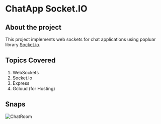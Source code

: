 
# ChatApp Socket.IO

## About the project 

This project implements web sockets for chat applications using popluar library [Socket.io](https://socket.io/).

## Topics Covered

1. WebSockets
2. Socket.Io
3. Express
4. Gcloud (for Hosting)

## Snaps

![ChatRoom](https://drive.google.com/uc?export=view&id=1Vv6DyvDsgbF8KFVdmektuaK-EECxxUPl)
